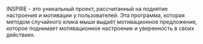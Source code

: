 INSPIRE - это уникальный проект, рассчитанный на поднятие настроения и мотивации у пользователей. Эта программа, которая методом случайного клика мыши выдаёт мотивационное предложение, которое поднимает мотивационное настроение и уверенность в своих действиях.
